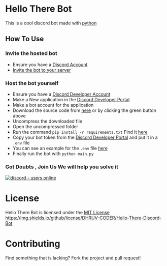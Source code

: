 # Hello There Bot
This is a cool discord bot made with [python](https://www.python.org/)

## How To Use
### Invite the hosted bot
- Ensure you have a [Discord Account](https://discord.com/)
- [Invite the bot to your server](https://discord.com/oauth2/authorize?client_id=790592850588336151&permissions=8&scope=bot)
### Host the bot yourself
- Ensure you have a [Discord Developer Account](https://discord.dev/)
- Make a New application in the [Discord Developer Portal](https://discord.dev/)
- Make a bot account for the application
- Download the source code from [here](https://github.com/DHRUV-CODER/Hello-There-Discord-Bot/archive/main.zip) or by clicking the green button above
- Uncompress the downloaded file
- Open the uncompressed folder
- Run the command `pip install -r requirements.txt` Find It [here](https://github.com/DHRUV-CODER/Latest-Discord-Bot/blob/main/requirements.txt)
- Copy your bot token from the [Discord Developer Portal](https://discord.dev/) and put it in a `.env` file
- You can see an example for the `.env` file [here](https://github.com/DHRUV-CODER/Hello-There-Discord-Bot/blob/main/dotenv.md)
- Finally run the bot with `python main.py`  

### Got Doubts , Join Us We will help you solve it
</p>
<p align="left">
  <a href="https://discord.gg/j2NeBaCWYy">
    <img src="https://img.shields.io/discord/790595270438027295?plastic" alt="discord - users online" />
  </a>
</p>

# License
Hello There Bot is licensed under the [MIT License](https://github.com/DHRUV-CODER/Hello-There-Discord-Bot/blob/main/LICENSE)
https://img.shields.io/github/license/DHRUV-CODER/Hello-There-Discord-Bot
# Contributing
Find something that is lacking? Fork the project and pull request!

